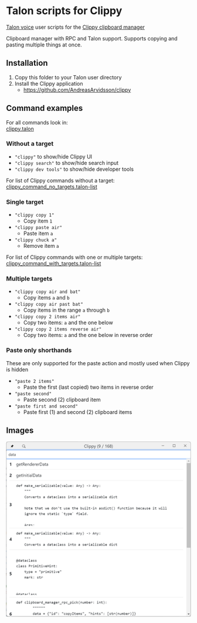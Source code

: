 # Talon scripts for Clippy

[Talon voice](https://talonvoice.com) user scripts for the [Clippy clipboard manager](https://github.com/AndreasArvidsson/clippy)

Clipboard manager with RPC and Talon support. Supports copying and pasting multiple things at once.

## Installation

1. Copy this folder to your Talon user directory
2. Install the Clippy application
    - https://github.com/AndreasArvidsson/clippy

## Command examples

For all commands look in:  
[clippy.talon](./clippy.talon)

### Without a target

-   `"clippy"` to show/hide Clippy UI
-   `"clippy search"` to show/hide search input
-   `"clippy dev tools"` to show/hide developer tools

For list of Clippy commands without a target:  
[clippy_command_no_targets.talon-list](./clippy_command_no_targets.talon-list)

### Single target

-   `"clippy copy 1"`
    -   Copy item `1`
-   `"clippy paste air"`
    -   Paste item `a`
-   `"clippy chuck a"`
    -   Remove item `a`

For list of Clippy commands with one or multiple targets:  
[clippy_command_with_targets.talon-list](./clippy_command_with_targets.talon-list)

### Multiple targets

-   `"clippy copy air and bat"`
    -   Copy items `a` and `b`
-   `"clippy copy air past bat"`
    -   Copy items in the range `a` through `b`
-   `"clippy copy 2 items air"`
    -   Copy two items: `a` and the one below
-   `"clippy copy 2 items reverse air"`
    -   Copy two items: `a` and the one below in reverse order

### Paste only shorthands

These are only supported for the paste action and mostly used when Clippy is hidden

-   `"paste 2 items"`
    -   Paste the first (last copied) two items in reverse order
-   `"paste second"`
    -   Paste second (2) clipboard item
-   `"paste first and second"`
    -   Paste first (1) and second (2) clipboard items

## Images

![Clippy](./images/clippy.png)
